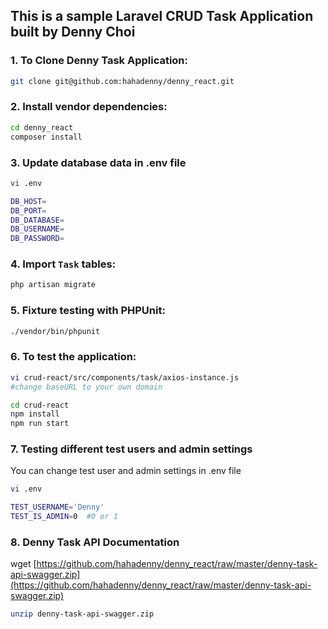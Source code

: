 ##  This is a sample Laravel CRUD Task Application built by Denny Choi


### 1. To Clone Denny Task Application:

```bash
git clone git@github.com:hahadenny/denny_react.git
```

### 2. Install vendor dependencies:

```bash
cd denny_react
composer install
```

### 3. Update database data in .env file

```bash
vi .env

DB_HOST=
DB_PORT=
DB_DATABASE=
DB_USERNAME=
DB_PASSWORD=
```

### 4. Import `Task` tables:

```bash
php artisan migrate
```

### 5. Fixture testing with PHPUnit:

```bash
./vendor/bin/phpunit
```

### 6. To test the application:

```bash
vi crud-react/src/components/task/axios-instance.js
#change baseURL to your own domain

cd crud-react
npm install
npm run start
```

### 7. Testing different test users and admin settings

You can change test user and admin settings in .env file

```bash
vi .env

TEST_USERNAME='Denny'
TEST_IS_ADMIN=0  #0 or 1
```

### 8. Denny Task API Documentation

wget [https://github.com/hahadenny/denny_react/raw/master/denny-task-api-swagger.zip](https://github.com/hahadenny/denny_react/raw/master/denny-task-api-swagger.zip)
```bash
unzip denny-task-api-swagger.zip
```
